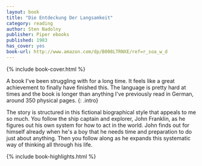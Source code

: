 ```yaml
---
layout: book
title: "Die Entdeckung Der Langsamkeit"
category: reading
author: Sten Nadolny
publisher: Piper ebooks
published: 1983
has_cover: yes
book-url: http://www.amazon.com/dp/B008LTRNXE/ref=r_soa_w_d
---
```

{% include book-cover.html %}

A book I've been struggling with for a long time. It feels like a great achievement to finally have finished this. The language is pretty hard at times and the book is longer than anything I've previously read in German, around 350 physical pages.
{: .intro}

The story is structured in this fictional biographical style that appeals to me so much. You follow the ship captain and explorer, John Franklin, as he figures out his own system for how to act in the world. John finds out for himself already when he's a boy that he needs time and preparation to do just about anything. Then you follow along as he expands this systematic way of thinking all through his life.

{% include book-highlights.html %}
